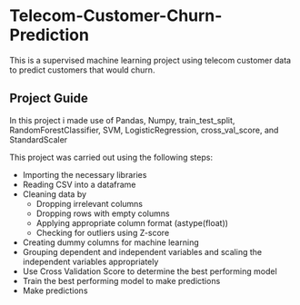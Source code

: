 # Telecom-Customer-Churn-Prediction
This is a supervised machine learning project using telecom customer data to predict customers that would churn.
## Project Guide
In this project i made use of Pandas, Numpy, train_test_split, RandomForestClassifier, SVM, LogisticRegression, cross_val_score, and StandardScaler

This project was carried out using the following steps:
* Importing the necessary libraries 
* Reading CSV into a dataframe
* Cleaning data by
  * Dropping irrelevant columns
  * Dropping rows with empty columns
  * Applying appropriate column format (astype(float))
  * Checking for outliers using Z-score
* Creating dummy columns for machine learning
* Grouping dependent and independent variables and scaling the independent variables appropriately
* Use Cross Validation Score to determine the best performing model
* Train the best performing model to make predictions 
* Make predictions
